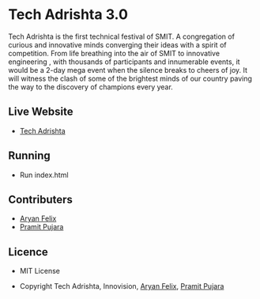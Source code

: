 # Tech Adrishta 3.0

Tech Adrishta is the first technical festival of SMIT. A congregation of curious and innovative minds converging their ideas with a spirit of competition. From life breathing into the air of SMIT to innovative engineering , with thousands of participants and innumerable events, it would be a 2-day mega event when the silence breaks to cheers of joy. It will witness the clash of some of the brightest minds of our country paving the way to the discovery of champions every year.

## Live Website
* [Tech Adrishta](https://techadrishta.in)

## Running
* Run index.html

## Contributers

* [Aryan Felix](https://github.com/AryanFelix)
* [Pramit Pujara](https://github.com/pujara0999)

## Licence
* MIT License

* Copyright Tech Adrishta, Innovision, [Aryan Felix](https://github.com/AryanFelix), [Pramit Pujara](https://github.com/pujara0999)
